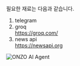 필요한 재료는 다음과 같습니다. <br>
1. telegram <br>
2. groq <br>
   https://groq.com/ <br>
3. news api <br>
   https://newsapi.org <br>

![ONZO AI Agent](images/ONZO-AI-Agent.jpeg.jpg)
